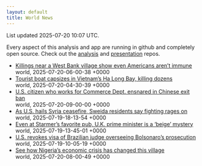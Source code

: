 ```yaml
---
layout: default
title: World News
---
```


<div markdown="0">
<div class="byline small text-muted">List updated <span class="datetime">2025-07-20 10:07 UTC</span>.</div>

<p>Every aspect of this analysis and app are running in github and completely open source. Check out the <a href="https://github.com/Castro-Media/Analysis">analysis</a> and <a href="https://github.com/Castro-Media/TopStoryReview.com">presentation</a> repos.</p>
<ul>
<li><a href='https://www.washingtonpost.com/world/2025/07/20/west-bank-israeli-settlers-violence/'>Killings near a West Bank village show even Americans aren&#8217;t immune</a><div class='byline small text-muted'>world, <span class="datetime">2025-07-20-06-00-38 +0000</span></div></li>
<li><a href='https://www.washingtonpost.com/world/2025/07/20/vietnam-boat-capsized-ha-long-bay/'>Tourist boat capsizes in Vietnam&#8217;s Ha Long Bay, killing dozens</a><div class='byline small text-muted'>world, <span class="datetime">2025-07-20-04-30-39 +0000</span></div></li>
<li><a href='https://www.washingtonpost.com/national-security/2025/07/20/china-exit-ban-commerce-department-trump-xi/'>U.S. citizen who works for Commerce Dept. ensnared in Chinese exit ban</a><div class='byline small text-muted'>world, <span class="datetime">2025-07-20-09-00-00 +0000</span></div></li>
<li><a href='https://www.washingtonpost.com/world/2025/07/19/syria-sweida-druze-bedouin-tribes-israel/'>As U.S. hails Syria ceasefire, Sweida residents say fighting rages on</a><div class='byline small text-muted'>world, <span class="datetime">2025-07-19-18-13-54 +0000</span></div></li>
<li><a href='https://www.washingtonpost.com/world/2025/07/19/even-starmers-favorite-pub-uk-prime-minister-is-beige-mystery/'>Even at Starmer&#8217;s favorite pub, U.K. prime minister is a &#8216;beige&#8217; mystery</a><div class='byline small text-muted'>world, <span class="datetime">2025-07-19-13-45-01 +0000</span></div></li>
<li><a href='https://www.washingtonpost.com/world/2025/07/18/brazil-bolsonaro-trump-moraes-tariffs/'>U.S. revokes visa of Brazilian judge overseeing Bolsonaro&#8217;s prosecution</a><div class='byline small text-muted'>world, <span class="datetime">2025-07-19-10-05-19 +0000</span></div></li>
<li><a href='https://www.washingtonpost.com/world/interactive/2025/nigeria-fuel-subsidy-poverty-economy/'>See how Nigeria&#8217;s economic crisis has changed this village</a><div class='byline small text-muted'>world, <span class="datetime">2025-07-20-08-00-49 +0000</span></div></li>
</ul>
</div>
